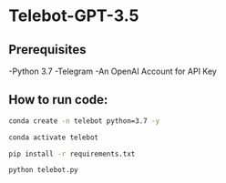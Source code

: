 # Telebot-GPT-3.5

## Prerequisites
-Python 3.7
-Telegram
-An OpenAI Account for API Key

## How to run code:

```bash
conda create -n telebot python=3.7 -y
```

```bash
conda activate telebot
```
```bash
pip install -r requirements.txt
```

```bash
python telebot.py
```